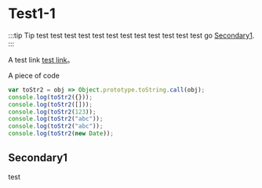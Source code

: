 # Test1-1

:::tip Tip test
test test test test test test test test test test test  go [Secondary1](#secondary1).
:::

A test link [test link](https://www.google.com)。

A piece of code

```javascript
var toStr2 = obj => Object.prototype.toString.call(obj);
console.log(toStr2({})); 
console.log(toStr2([])); 
console.log(toStr2(123)); 
console.log(toStr2("abc")); 
console.log(toStr2("abc")); 
console.log(toStr2(new Date));
```

## Secondary1

test
